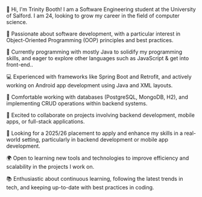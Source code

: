 👋 Hi, I'm Trinity Booth!
I am a Software Engineering student at the University of Salford. I am 24, looking to grow my career in the field of computer science.

👀 Passionate about software development, with a particular interest in Object-Oriented Programming (OOP) principles and best practices.

🌱 Currently programming with mostly Java to solidify my programming skills, and eager to explore other languages such as JavaScript & get into front-end..

💻 Experienced with frameworks like Spring Boot and Retrofit, and actively working on Android app development using Java and XML layouts.

🔧 Comfortable working with databases (PostgreSQL, MongoDB, H2), and implementing CRUD operations within backend systems.

🚀 Excited to collaborate on projects involving backend development, mobile apps, or full-stack applications.

🎯 Looking for a 2025/26 placement to apply and enhance my skills in a real-world setting, particularly in backend development or mobile app development.

🌍 Open to learning new tools and technologies to improve efficiency and scalability in the projects I work on.

📚 Enthusiastic about continuous learning, following the latest trends in tech, and keeping up-to-date with best practices in coding.
